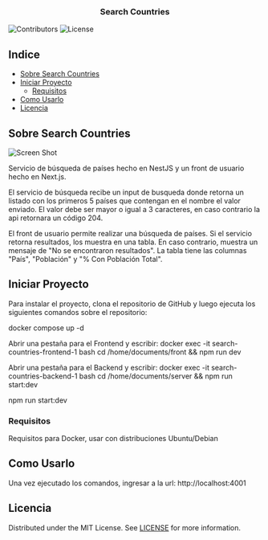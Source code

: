 <br/>
<p align="center">
  <h3 align="center">Search Countries</h3>
</p>

![Contributors](https://img.shields.io/github/contributors/tomaslvidal/desafio_tecnico?color=dark-green) ![License](https://img.shields.io/github/license/tomaslvidal/desafio_tecnico) 

## Indice

* [Sobre Search Countries](#sobre-search-countries)
* [Iniciar Proyecto](#iniciar-proyecto)
  * [Requisitos](#requisitos)
* [Como Usarlo](#como-usarlo)
* [Licencia](#licencia)

## Sobre Search Countries

![Screen Shot](https://github.com/tomaslvidal/search_table/blob/main/images/search_table.PNG?raw=true)

Servicio de búsqueda de países hecho en NestJS y un front de usuario hecho en Next.js.

El servicio de búsqueda recibe un input de busqueda donde retorna un listado con los primeros 5 países que contengan en el nombre el valor enviado. El valor debe ser mayor o igual a 3 caracteres, en caso contrario la api retornara un código 204.

El front de usuario permite realizar una búsqueda de países. Si el servicio retorna resultados, los muestra en una tabla. En caso contrario, muestra un mensaje de "No se encontraron resultados". La tabla tiene las columnas "País", "Población" y "% Con Población Total".


## Iniciar Proyecto

Para instalar el proyecto, clona el repositorio de GitHub y luego ejecuta los siguientes comandos sobre el repositorio:

docker compose up -d

Abrir una pestaña para el Frontend y escribir:
docker exec -it search-countries-frontend-1 bash
cd /home/documents/front && npm run dev

Abrir una pestaña para el Backend y escribir:
docker exec -it search-countries-backend-1 bash
cd /home/documents/server && npm run start:dev

npm run start:dev

### Requisitos

Requisitos para Docker, usar con distribuciones Ubuntu/Debian

## Como Usarlo

Una vez ejecutado los comandos, ingresar a la url: http://localhost:4001

## Licencia

Distributed under the MIT License. See [LICENSE](https://github.com/tomaslvidal/desafio_tecnico/blob/main/LICENSE.md) for more information.
